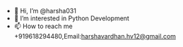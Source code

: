 - 👋 Hi, I’m @harsha031
- 👀 I’m interested in Python Development
- 📫 How to reach me +919618294480,Email:harshavardhan.hv12@gmail.com

<!---
harsha031/harsha031 is a ✨ special ✨ repository because its `README.md` (this file) appears on your GitHub profile.
You can click the Preview link to take a look at your changes.
--->
